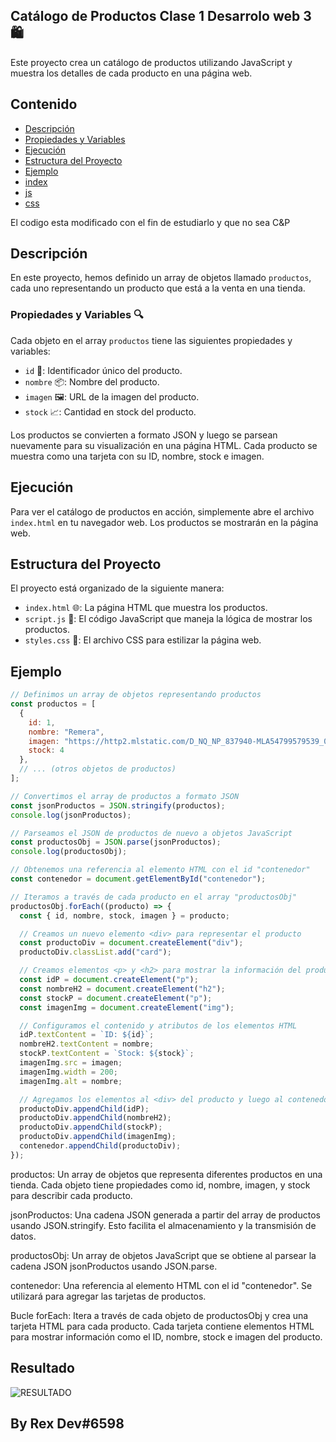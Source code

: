 ## Catálogo de Productos Clase 1 Desarrolo web 3  🛍️

Este proyecto crea un catálogo de productos utilizando JavaScript y muestra los detalles de cada producto en una página web.

## Contenido

- [Descripción](#descripción)
- [Propiedades y Variables](#propiedades-y-variables)
- [Ejecución](#ejecución)
- [Estructura del Proyecto](#estructura-del-proyecto)
- [Ejemplo](#ejemplo)
- [index](../dw3-basic/src/public/index.html)
- [js](../dw3-basic/src/js/clase1.js)
- [css](../dw3-basic/src/css/styles.css)

 El codigo esta modificado con el fin de estudiarlo y que no sea C&P


## Descripción

En este proyecto, hemos definido un array de objetos llamado `productos`, cada uno representando un producto que está a la venta en una tienda.

### Propiedades y Variables 🔍

Cada objeto en el array `productos` tiene las siguientes propiedades y variables:

- `id` 🔢: Identificador único del producto.
- `nombre` 📦: Nombre del producto.
- `imagen` 🖼️: URL de la imagen del producto.
- `stock` 📈: Cantidad en stock del producto.

Los productos se convierten a formato JSON y luego se parsean nuevamente para su visualización en una página HTML. Cada producto se muestra como una tarjeta con su ID, nombre, stock e imagen.

## Ejecución

Para ver el catálogo de productos en acción, simplemente abre el archivo `index.html` en tu navegador web. Los productos se mostrarán en la página web.

## Estructura del Proyecto

El proyecto está organizado de la siguiente manera:

- `index.html` 🌐: La página HTML que muestra los productos.
- `script.js` 🧩: El código JavaScript que maneja la lógica de mostrar los productos.
- `styles.css` 🎨: El archivo CSS para estilizar la página web.


## Ejemplo 
```javascript
// Definimos un array de objetos representando productos
const productos = [
  {
    id: 1,
    nombre: "Remera",
    imagen: "https://http2.mlstatic.com/D_NQ_NP_837940-MLA54799579539_042023-O.webp",
    stock: 4
  },
  // ... (otros objetos de productos)
];

// Convertimos el array de productos a formato JSON
const jsonProductos = JSON.stringify(productos);
console.log(jsonProductos);

// Parseamos el JSON de productos de nuevo a objetos JavaScript
const productosObj = JSON.parse(jsonProductos);
console.log(productosObj);

// Obtenemos una referencia al elemento HTML con el id "contenedor"
const contenedor = document.getElementById("contenedor");

// Iteramos a través de cada producto en el array "productosObj"
productosObj.forEach((producto) => {
  const { id, nombre, stock, imagen } = producto;

  // Creamos un nuevo elemento <div> para representar el producto
  const productoDiv = document.createElement("div");
  productoDiv.classList.add("card");

  // Creamos elementos <p> y <h2> para mostrar la información del producto
  const idP = document.createElement("p");
  const nombreH2 = document.createElement("h2");
  const stockP = document.createElement("p");
  const imagenImg = document.createElement("img");

  // Configuramos el contenido y atributos de los elementos HTML
  idP.textContent = `ID: ${id}`;
  nombreH2.textContent = nombre;
  stockP.textContent = `Stock: ${stock}`;
  imagenImg.src = imagen;
  imagenImg.width = 200;
  imagenImg.alt = nombre;

  // Agregamos los elementos al <div> del producto y luego al contenedor
  productoDiv.appendChild(idP);
  productoDiv.appendChild(nombreH2);
  productoDiv.appendChild(stockP);
  productoDiv.appendChild(imagenImg);
  contenedor.appendChild(productoDiv);
});

```

productos: Un array de objetos que representa diferentes productos en una tienda. Cada objeto tiene propiedades como id, nombre, imagen, y stock para describir cada producto.

jsonProductos: Una cadena JSON generada a partir del array de productos usando JSON.stringify. Esto facilita el almacenamiento y la transmisión de datos.

productosObj: Un array de objetos JavaScript que se obtiene al parsear la cadena JSON jsonProductos usando JSON.parse.

contenedor: Una referencia al elemento HTML con el id "contenedor". Se utilizará para agregar las tarjetas de productos.

Bucle forEach: Itera a través de cada objeto de productosObj y crea una tarjeta HTML para cada producto. Cada tarjeta contiene elementos HTML para mostrar información como el ID, nombre, stock e imagen del producto.

## Resultado 
![RESULTADO](https://cdn.discordapp.com/attachments/1148262400118767621/1152043234114146304/image.png)



## By Rex Dev#6598